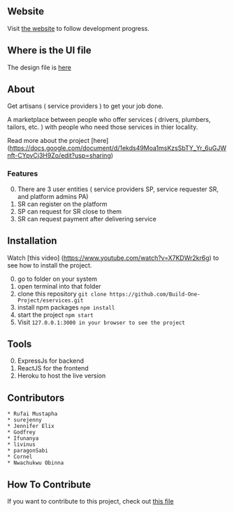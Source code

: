 
## Website

Visit [the website](https://sleepy-wildwood-97787.herokuapp.com/)
to follow development progress.

## Where is the UI file
The design file is [here](https://www.figma.com/file/ck62sYmvYXyXrxEcbKPNIw/Untitled?node-id=1%3A2)
## About
Get artisans ( service providers ) to get your job done.

A marketplace between people who offer services ( drivers, plumbers, tailors, etc. ) with people who need those services in thier locality.

Read more about the project [here] (https://docs.google.com/document/d/1ekds49Moa1msKzsSbTY_Yr_6uGJWnft-CYpvCj3H9Zo/edit?usp=sharing)

### Features

0. There are 3 user entities ( service providers SP, service requester SR, and platform admins PA)
1. SR can register on the platform
2. SP can request for SR close to them
3. SR can request payment after delivering service

## Installation
Watch [this video] (https://www.youtube.com/watch?v=X7KDWr2kr6g) to see how to install the project.

0. go to folder on your system
1. open terminal into that folder
2. clone this repository
`git clone https://github.com/Build-One-Project/eservices.git`
3. install npm packages
`npm install`
4. start the project
`npm start`
5. Visit
`127.0.0.1:3000 in your browser to see the project`

## Tools

0. ExpressJs for backend
1. ReactJS for the frontend
2. Heroku to host the live version


## Contributors	 
	* Rufai Mustapha
	* surejenny
	* Jennifer Elix
	* Godfrey
    * Ifunanya
	* livinus
	* paragonSabi
	* Cornel
	* Nwachukwu Obinna

## How To Contribute
If you want to contribute to this project, check out [this file](https://github.com/Build-One-Project/eservices/blob/master/HowToContribute.md)



